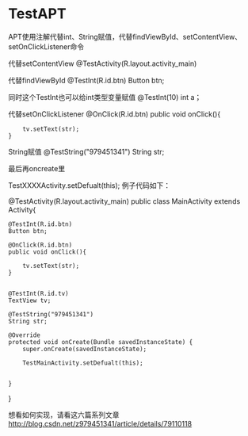 # TestAPT
APT使用注解代替int、String赋值，代替findViewById、setContentView、setOnClickListener命令

代替setContentView
@TestActivity(R.layout.activity_main)

代替findViewById
    @TestInt(R.id.btn)
    Button btn;
    
同时这个TestInt也可以给int类型变量赋值
@TestInt(10)
int a；

代替setOnClickListener
    @OnClick(R.id.btn)
    public void onClick(){

        tv.setText(str);
    }
    
String赋值
    @TestString("979451341")
    String str;

最后再oncreate里

TestXXXXActivity.setDefualt(this);
    例子代码如下：

@TestActivity(R.layout.activity_main)
public class MainActivity extends Activity{



    @TestInt(R.id.btn)
    Button btn;

    @OnClick(R.id.btn)
    public void onClick(){

        tv.setText(str);
    }


    @TestInt(R.id.tv)
    TextView tv;

    @TestString("979451341")
    String str;

    @Override
    protected void onCreate(Bundle savedInstanceState) {
        super.onCreate(savedInstanceState);

        TestMainActivity.setDefualt(this);


    }


}

想看如何实现，请看这六篇系列文章
http://blog.csdn.net/z979451341/article/details/79110118
